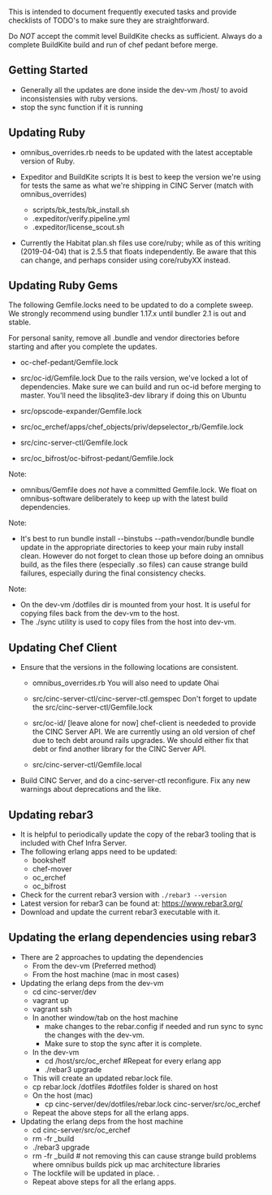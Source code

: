 This is intended to document frequently executed tasks and provide
checklists of TODO's to make sure they are straightforward.

Do *NOT* accept the commit level BuildKite checks as
sufficient. Always do a complete BuildKite build and run of chef
pedant before merge.

## Getting Started
 - Generally all the updates are done inside the dev-vm /host/
   to avoid inconsistensies with ruby versions.
 - stop the sync function if it is running

## Updating Ruby
- omnibus_overrides.rb needs to be updated with the latest acceptable
  version of Ruby.

- Expeditor and BuildKite scripts
  It is best to keep the version we're using for tests the same as
  what we're shipping in CINC Server (match with omnibus_overrides)
    - scripts/bk\_tests/bk\_install.sh
    - .expeditor/verify.pipeline.yml
    - .expeditor/license_scout.sh

- Currently the Habitat plan.sh files use core/ruby; while as of this
  writing (2019-04-04) that is 2.5.5 that floats independently. Be
  aware that this can change, and perhaps consider using core/rubyXX
  instead.

## Updating Ruby Gems

The following Gemfile.locks need to be updated to do a complete
sweep. We strongly recommend using bundler 1.17.x until bundler 2.1 is
out and stable.

For personal sanity, remove all .bundle and vendor directories before
starting and after you complete the updates. 

- oc-chef-pedant/Gemfile.lock
- src/oc-id/Gemfile.lock
  Due to the rails version, we've locked a lot of dependencies. Make
  sure we can build and run oc-id before merging to master.
  You'll need the libsqlite3-dev library if doing this on Ubuntu

- src/opscode-expander/Gemfile.lock
- src/oc\_erchef/apps/chef_objects/priv/depselector\_rb/Gemfile.lock
- src/cinc-server-ctl/Gemfile.lock
- src/oc_bifrost/oc-bifrost-pedant/Gemfile.lock

Note:
- omnibus/Gemfile does *not* have a committed Gemfile.lock. We float on
  omnibus-software deliberately to keep up with the latest build
  dependencies.

Note:
- It's best to run
    bundle install --binstubs --path=vendor/bundle
    bundle update
  in the appropriate directories to keep your main ruby install
  clean. However do not forget to clean those up before doing an
  omnibus build, as the files there (especially .so files) can cause
  strange build failures, especially during the final consistency checks.

Note:
- On the dev-vm /dotfiles dir is mounted from your host. It is useful for
copying files back from the dev-vm to the host.
- The ./sync utility is used to copy files from the host into dev-vm.

## Updating Chef Client

- Ensure that the versions in the following locations are consistent.
    - omnibus_overrides.rb
      You will also need to update Ohai
    - src/cinc-server-ctl/cinc-server-ctl.gemspec
      Don't forget to update the src/cinc-server-ctl/Gemfile.lock

    - src/oc-id/ [leave alone for now]
      chef-client is neededed to provide the CINC Server API.
      We are currently using an old version of chef due to tech debt
      around rails upgrades. We should either fix that debt or find
      another library for the CINC Server API.

    - src/cinc-server-ctl/Gemfile.local

- Build CINC Server, and do a cinc-server-ctl reconfigure. Fix any new
  warnings about deprecations and the like.

## Updating rebar3

- It is helpful to periodically update the copy of the rebar3 tooling
  that is included with Chef Infra Server.
- The following erlang apps need to be updated:
  - bookshelf
  - chef-mover
  - oc_erchef
  - oc_bifrost
- Check for the current rebar3 version with `./rebar3 --version`
- Latest version for rebar3 can be found at: https://www.rebar3.org/
- Download and update the current rebar3 executable with it.

## Updating the erlang dependencies using rebar3

- There are 2 approaches to updating the dependencies
  - From the dev-vm (Preferred method)
  - From the host machine (mac in most cases)
- Updating the erlang deps from the dev-vm
  - cd cinc-server/dev
  - vagrant up
  - vagrant ssh
  - In another window/tab on the host machine 
    - make changes to the rebar.config if needed
      and run sync to sync the changes with the dev-vm.
    - Make sure to stop the sync after it is complete.
  - In the dev-vm
    - cd /host/src/oc_erchef #Repeat for every erlang app
    - ./rebar3 upgrade
  - This will create an updated rebar.lock file.
  - cp rebar.lock /dotfiles #dotfiles folder is shared on host
  - On the host (mac)
    - cp cinc-server/dev/dotfiles/rebar.lock cinc-server/src/oc_erchef
  - Repeat the above steps for all the erlang apps.
- Updating the erlang deps from the host machine
  - cd cinc-server/src/oc_erchef
  - rm -fr \_build
  - ./rebar3 upgrade
  - rm -fr \_build # not removing this can cause strange build problems where omnibus builds pick up mac architecture libraries
  - The lockfile will be updated in place. .
  - Repeat above steps for all the erlang apps.
